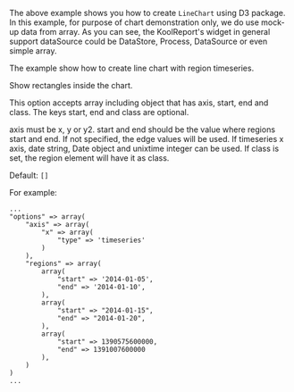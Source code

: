 The above example shows you how to create `LineChart` using D3 package. In this example, for purpose of chart demonstration only, we do use mock-up data from array. As you can see, the KoolReport's widget in general support dataSource could be DataStore, Process, DataSource or even simple array.

The example show how to create line chart with region timeseries.

Show rectangles inside the chart.

This option accepts array including object that has axis, start, end and class. The keys start, end and class are optional.

axis must be x, y or y2. start and end should be the value where regions start and end. If not specified, the edge values will be used. If timeseries x axis, date string, Date object and unixtime integer can be used. If class is set, the region element will have it as class.

Default: `[]`

For example:

    ...
    "options" => array(
        "axis" => array(
            "x" => array(
                "type" => 'timeseries'
            )
        ),
        "regions" => array(
            array(
                "start" => '2014-01-05',
                "end" => '2014-01-10',
            ),
            array(
                "start" => "2014-01-15",
                "end" => "2014-01-20",
            ),
            array(
                "start" => 1390575600000,
                "end" => 1391007600000
            ),
        )
    )
    ...